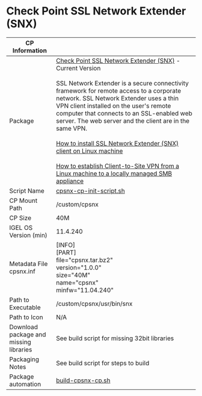 # Check Point SSL Network Extender (SNX)

|  CP Information |            |
|--------------------|------------|
| Package | [Check Point SSL Network Extender (SNX)](https://supportcenter.checkpoint.com/supportcenter/portal?eventSubmit_doGoviewsolutiondetails=&solutionid=sk65210&partition=Basic&product=SSL) - Current Version <br /><br /> SSL Network Extender is a secure connectivity framework for remote access to a corporate network. SSL Network Extender uses a thin VPN client installed on the user's remote computer that connects to an SSL-enabled web server. The web server and the client are in the same VPN. <br /><br /> [How to install SSL Network Extender (SNX) client on Linux machine](https://supportcenter.checkpoint.com/supportcenter/portal?eventSubmit_doGoviewsolutiondetails=&solutionid=sk114267) <br /><br /> [How to establish Client-to-Site VPN from a Linux machine to a locally managed SMB appliance](https://supportcenter.checkpoint.com/supportcenter/portal?eventSubmit_doGoviewsolutiondetails=&solutionid=sk116576)  |
| Script Name | [cpsnx-cp-init-script.sh](cpsnx-cp-init-script.sh) |
| CP Mount Path | /custom/cpsnx |
| CP Size | 40M |
| IGEL OS Version (min) | 11.4.240 |
| Metadata File <br /> cpsnx.inf | [INFO] <br /> [PART] <br /> file="cpsnx.tar.bz2" <br /> version="1.0.0" <br /> size="40M" <br /> name="cpsnx" <br /> minfw="11.04.240" |
| Path to Executable | /custom/cpsnx/usr/bin/snx |
| Path to Icon | N/A |
| Download package and missing libraries | See build script for missing 32bit libraries |
| Packaging Notes | See build script for steps to build |
| Package automation | [build-cpsnx-cp.sh](build-cpsnx-cp.sh) |
